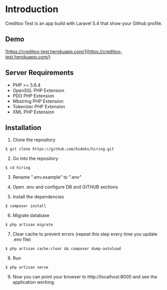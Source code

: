 # Introduction

Creditoo Test is an app build with Laravel 5.4 that show your Github profile.

## Demo

[https://creditoo-test.herokuapp.com/](https://creditoo-test.herokuapp.com/)

## Server Requirements

- PHP >= 5.6.4
- OpenSSL PHP Extension
- PDO PHP Extension
- Mbstring PHP Extension
- Tokenizer PHP Extension
- XML PHP Extension

## Installation

1. Clone the repository

```
$ git clone https://github.com/hideks/hiring.git
```

2. Go into the repository

```
$ cd hiring
```

3. Rename ".env.example" to ".env"

4. Open .env and configure DB and GITHUB sections

5. Install the dependencies

```
$ composer install
```

6. Migrate database

```
$ php artisan migrate
```

7. Clear cache to prevent errors (repeat this step every time you update .env file)
```
$ php artisan cache:clear && composer dump-autoload
```

8. Run

```
$ php artisan serve
```

9. Now you can point your browser to http://localhost:8000 and see the application working.